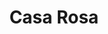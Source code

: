 ---
title: "Casa Rosa"
url: /ciudad-autonoma-de-buenos-aires/casa-rosa/
shop: directores de funerarias
---